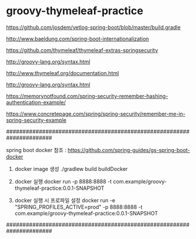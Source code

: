# groovy-thymeleaf-practice

https://github.com/josdem/vetlog-spring-boot/blob/master/build.gradle

http://www.baeldung.com/spring-boot-internationalization

https://github.com/thymeleaf/thymeleaf-extras-springsecurity

http://groovy-lang.org/syntax.html

http://www.thymeleaf.org/documentation.html

http://groovy-lang.org/syntax.html

https://memorynotfound.com/spring-security-remember-hashing-authentication-example/

https://www.concretepage.com/spring/spring-security/remember-me-in-spring-security-example

######################################################################

spring boot docker 참조 : https://github.com/spring-guides/gs-spring-boot-docker

1. docker image 생성
./gradlew build buildDocker

2. docker 실행
docker run -p 8888:8888 -t com.example/groovy-thymeleaf-practice:0.0.1-SNAPSHOT

3. docker 실행 시 프로파일 설정
docker run -e "SPRING_PROFILES_ACTIVE=prod" -p 8888:8888 -t com.example/groovy-thymeleaf-practice:0.0.1-SNAPSHOT

######################################################################
